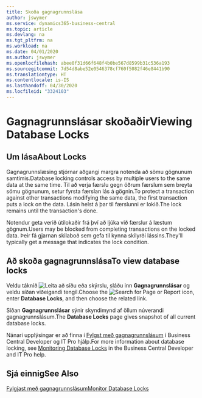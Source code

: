 ```yaml
---
title: Skoða gagnagrunnslása
author: jswymer
ms.service: dynamics365-business-central
ms.topic: article
ms.devlang: na
ms.tgt_pltfrm: na
ms.workload: na
ms.date: 04/01/2020
ms.author: jswymer
ms.openlocfilehash: abee0f31d66f648f4b0be567d8599b31c536a193
ms.sourcegitcommit: 7d54d8abe52e0546378cf760f5082f46e8441b90
ms.translationtype: HT
ms.contentlocale: is-IS
ms.lasthandoff: 04/30/2020
ms.locfileid: "3324103"
---
```

# <a name="viewing-database-locks"></a><span data-ttu-id="d3271-102">Gagnagrunnslásar skoðaðir</span><span class="sxs-lookup"><span data-stu-id="d3271-102">Viewing Database Locks</span></span>

## <a name="about-locks"></a><span data-ttu-id="d3271-103">Um lása</span><span class="sxs-lookup"><span data-stu-id="d3271-103">About Locks</span></span>

<span data-ttu-id="d3271-104">Gagnagrunnslæsing stjórnar aðgangi margra notenda að sömu gögnunum samtímis.</span><span class="sxs-lookup"><span data-stu-id="d3271-104">Database locking controls access by multiple users to the same data at the same time.</span></span> <span data-ttu-id="d3271-105">Til að verja færslu gegn öðrum færslum sem breyta sömu gögnunum, setur fyrsta færslan lás á gögnin.</span><span class="sxs-lookup"><span data-stu-id="d3271-105">To protect a transaction against other transactions modifying the same data, the first transaction puts a lock on the data.</span></span> <span data-ttu-id="d3271-106">Lásin helst á þar til færslunni er lokið.</span><span class="sxs-lookup"><span data-stu-id="d3271-106">The lock remains until the transaction's done.</span></span>

<span data-ttu-id="d3271-107">Notendur geta verið útilokaðir frá því að ljúka við færslur á læstum gögnum.</span><span class="sxs-lookup"><span data-stu-id="d3271-107">Users may be blocked from completing transactions on the locked data.</span></span> <span data-ttu-id="d3271-108">Þeir fá gjarnan skilaboð sem gefa til kynna skilyrði lássins.</span><span class="sxs-lookup"><span data-stu-id="d3271-108">They'll typically get a message that indicates the lock condition.</span></span>

## <a name="to-view-database-locks"></a><span data-ttu-id="d3271-109">Að skoða gagnagrunnslása</span><span class="sxs-lookup"><span data-stu-id="d3271-109">To view database locks</span></span>

<span data-ttu-id="d3271-110">Veldu táknið ![Leita að síðu eða skýrslu](media/ui-search/search_small.png "Leit að síðu eða skýrslu tákn"), sláðu inn **Gagnagrunnslásar** og veldu síðan viðeigandi tengil.</span><span class="sxs-lookup"><span data-stu-id="d3271-110">Choose the ![Search for Page or Report](media/ui-search/search_small.png "Search for Page or Report icon") icon, enter **Database Locks**, and then choose the related link.</span></span>

<span data-ttu-id="d3271-111">Síðan **Gagnagrunnslásar** sýnir skyndimynd af öllum núverandi gagnagrunnslásum.</span><span class="sxs-lookup"><span data-stu-id="d3271-111">The **Database Locks** page gives snapshot of all current database locks.</span></span>

<span data-ttu-id="d3271-112">Nánari upplýsingar er að finna í [Fylgst með gagnagrunnslásum](/dynamics365/business-central/dev-itpro/administration/monitor-database-locks) í Business Central Developer og IT Pro hjálp.</span><span class="sxs-lookup"><span data-stu-id="d3271-112">For more information about database locking, see [Monitoring Database Locks](/dynamics365/business-central/dev-itpro/administration/monitor-database-locks) in the Business Central Developer and IT Pro help.</span></span>

## <a name="see-also"></a><span data-ttu-id="d3271-113">Sjá einnig</span><span class="sxs-lookup"><span data-stu-id="d3271-113">See Also</span></span>

[<span data-ttu-id="d3271-114">Fylgjast með gagnagrunnslásum</span><span class="sxs-lookup"><span data-stu-id="d3271-114">Monitor Database Locks</span></span>](/dynamics365/business-central/dev-itpro/administration/monitor-database-locks) 
